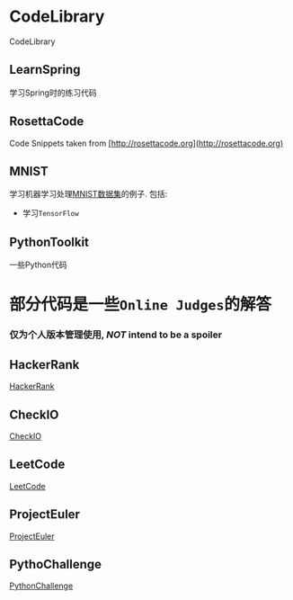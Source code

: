 # CodeLibrary
CodeLibrary 


## LearnSpring
学习Spring时的练习代码

## RosettaCode
Code Snippets taken from [http://rosettacode.org](http://rosettacode.org)

## MNIST
学习机器学习处理[MNIST数据集](http://yann.lecun.com/exdb/mnist/)的例子. 包括:
   * 学习`TensorFlow`

## PythonToolkit
一些Python代码

# 部分代码是一些`Online Judges`的解答
### 仅为个人版本管理使用, *NOT* intend to be a spoiler

## HackerRank

[HackerRank](https://www.hackerrank.com/linxiaohui)

## CheckIO
[CheckIO](https://checkio.org/user/linxiaohui/)

## LeetCode
[LeetCode](https://leetcode.com/)

## ProjectEuler
[ProjectEuler](https://projecteuler.net/profile/linxiaohui.png)

## PythoChallenge
[PythonChallenge](http://www.pythonchallenge.com/)